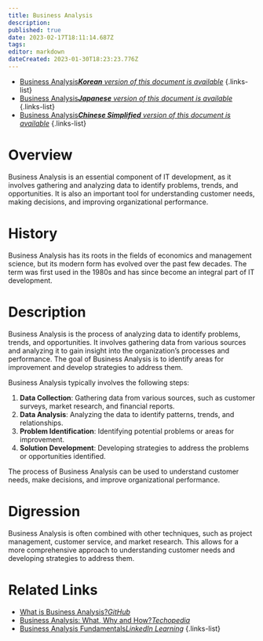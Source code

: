 ```yaml
---
title: Business Analysis
description: 
published: true
date: 2023-02-17T18:11:14.687Z
tags: 
editor: markdown
dateCreated: 2023-01-30T18:23:23.776Z
---
```


- [Business Analysis***Korean** version of this document is available*](/ko/Knowledge-base/Dictionary/business-analysis)
{.links-list}
- [Business Analysis***Japanese** version of this document is available*](/ja/Knowledge-base/Dictionary/business-analysis)
{.links-list}
- [Business Analysis***Chinese Simplified** version of this document is available*](/zh/Knowledge-base/Dictionary/business-analysis)
{.links-list}


# Overview
Business Analysis is an essential component of IT development, as it involves gathering and analyzing data to identify problems, trends, and opportunities. It is also an important tool for understanding customer needs, making decisions, and improving organizational performance.

# History
Business Analysis has its roots in the fields of economics and management science, but its modern form has evolved over the past few decades. The term was first used in the 1980s and has since become an integral part of IT development.

# Description
Business Analysis is the process of analyzing data to identify problems, trends, and opportunities. It involves gathering data from various sources and analyzing it to gain insight into the organization’s processes and performance. The goal of Business Analysis is to identify areas for improvement and develop strategies to address them.

Business Analysis typically involves the following steps:

1. **Data Collection**: Gathering data from various sources, such as customer surveys, market research, and financial reports.
2. **Data Analysis**: Analyzing the data to identify patterns, trends, and relationships.
3. **Problem Identification**: Identifying potential problems or areas for improvement.
4. **Solution Development**: Developing strategies to address the problems or opportunities identified.

The process of Business Analysis can be used to understand customer needs, make decisions, and improve organizational performance.

# Digression
Business Analysis is often combined with other techniques, such as project management, customer service, and market research. This allows for a more comprehensive approach to understanding customer needs and developing strategies to address them.

# Related Links
- [What is Business Analysis?*GitHub*](https://guides.github.com/introduction/what-is-business-analysis/)
- [Business Analysis: What, Why and How?*Techopedia*](https://www.techopedia.com/definition/31884/business-analysis-what-why-and-how)
- [Business Analysis Fundamentals*LinkedIn Learning*](https://www.linkedin.com/learning/business-analysis-fundamentals)
{.links-list}